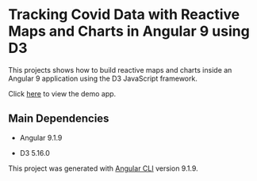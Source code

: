 # Tracking Covid Data with Reactive Maps and Charts in Angular 9 using D3

This projects shows how to build reactive maps and charts inside an Angular 9 application using the D3 JavaScript framework.

Click [here](https://jcbowyer.github.io/d3-in-angular/) to view the demo app.

## Main Dependencies

- Angular 9.1.9

- D3 5.16.0


This project was generated with [Angular CLI](https://github.com/angular/angular-cli) version 9.1.9.

